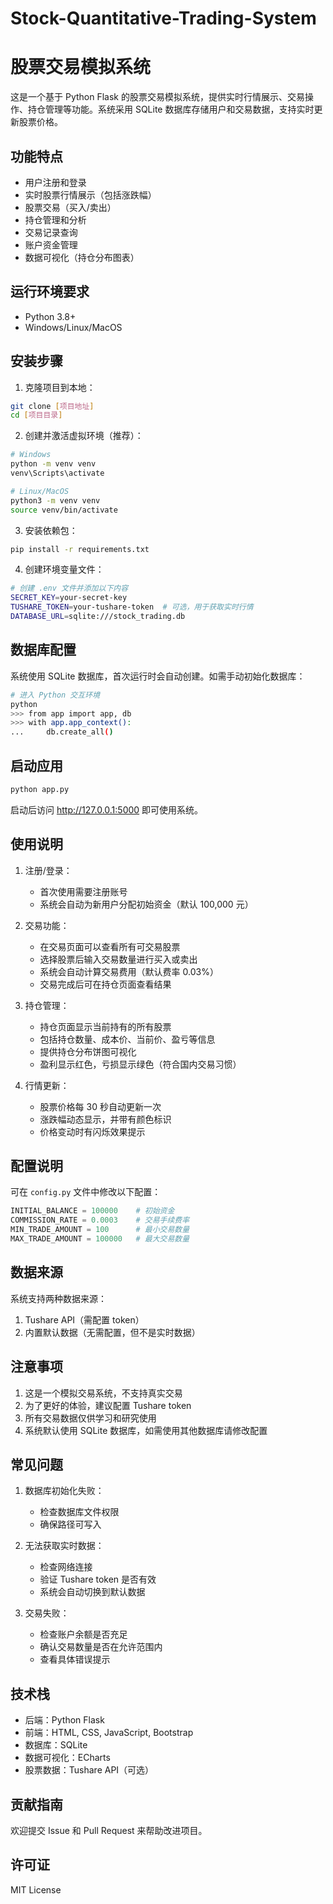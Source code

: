 # Stock-Quantitative-Trading-System
# 股票交易模拟系统

这是一个基于 Python Flask 的股票交易模拟系统，提供实时行情展示、交易操作、持仓管理等功能。系统采用 SQLite 数据库存储用户和交易数据，支持实时更新股票价格。

## 功能特点

- 用户注册和登录
- 实时股票行情展示（包括涨跌幅）
- 股票交易（买入/卖出）
- 持仓管理和分析
- 交易记录查询
- 账户资金管理
- 数据可视化（持仓分布图表）

## 运行环境要求

- Python 3.8+
- Windows/Linux/MacOS

## 安装步骤

1. 克隆项目到本地：
```bash
git clone [项目地址]
cd [项目目录]
```

2. 创建并激活虚拟环境（推荐）：
```bash
# Windows
python -m venv venv
venv\Scripts\activate

# Linux/MacOS
python3 -m venv venv
source venv/bin/activate
```

3. 安装依赖包：
```bash
pip install -r requirements.txt
```

4. 创建环境变量文件：
```bash
# 创建 .env 文件并添加以下内容
SECRET_KEY=your-secret-key
TUSHARE_TOKEN=your-tushare-token  # 可选，用于获取实时行情
DATABASE_URL=sqlite:///stock_trading.db
```

## 数据库配置

系统使用 SQLite 数据库，首次运行时会自动创建。如需手动初始化数据库：
```bash
# 进入 Python 交互环境
python
>>> from app import app, db
>>> with app.app_context():
...     db.create_all()
```

## 启动应用

```bash
python app.py
```
启动后访问 http://127.0.0.1:5000 即可使用系统。

## 使用说明

1. 注册/登录：
   - 首次使用需要注册账号
   - 系统会自动为新用户分配初始资金（默认 100,000 元）

2. 交易功能：
   - 在交易页面可以查看所有可交易股票
   - 选择股票后输入交易数量进行买入或卖出
   - 系统会自动计算交易费用（默认费率 0.03%）
   - 交易完成后可在持仓页面查看结果

3. 持仓管理：
   - 持仓页面显示当前持有的所有股票
   - 包括持仓数量、成本价、当前价、盈亏等信息
   - 提供持仓分布饼图可视化
   - 盈利显示红色，亏损显示绿色（符合国内交易习惯）

4. 行情更新：
   - 股票价格每 30 秒自动更新一次
   - 涨跌幅动态显示，并带有颜色标识
   - 价格变动时有闪烁效果提示

## 配置说明

可在 `config.py` 文件中修改以下配置：
```python
INITIAL_BALANCE = 100000    # 初始资金
COMMISSION_RATE = 0.0003    # 交易手续费率
MIN_TRADE_AMOUNT = 100      # 最小交易数量
MAX_TRADE_AMOUNT = 100000   # 最大交易数量
```

## 数据来源

系统支持两种数据来源：
1. Tushare API（需配置 token）
2. 内置默认数据（无需配置，但不是实时数据）

## 注意事项

1. 这是一个模拟交易系统，不支持真实交易
2. 为了更好的体验，建议配置 Tushare token
3. 所有交易数据仅供学习和研究使用
4. 系统默认使用 SQLite 数据库，如需使用其他数据库请修改配置

## 常见问题

1. 数据库初始化失败：
   - 检查数据库文件权限
   - 确保路径可写入

2. 无法获取实时数据：
   - 检查网络连接
   - 验证 Tushare token 是否有效
   - 系统会自动切换到默认数据

3. 交易失败：
   - 检查账户余额是否充足
   - 确认交易数量是否在允许范围内
   - 查看具体错误提示

## 技术栈

- 后端：Python Flask
- 前端：HTML, CSS, JavaScript, Bootstrap
- 数据库：SQLite
- 数据可视化：ECharts
- 股票数据：Tushare API（可选）

## 贡献指南

欢迎提交 Issue 和 Pull Request 来帮助改进项目。

## 许可证

MIT License 
